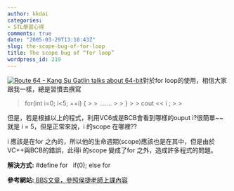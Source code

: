 ```yaml
---
author: kkdai
categories:
- STL學習心得
comments: true
date: "2005-03-29T13:10:43Z"
slug: the-scope-bug-of-for-loop
title: The scope bug of “for loop”
wordpress_id: 219
---
```


[![Route 64 - Kang Su Gatlin talks about 64-bit](http://msdn.microsoft.com/nodehomes/graphics/80x60/Channel9_80x60.jpg)](http://channel9.msdn.com/showpost.aspx?postid=51671)對於for loop的使用，相信大家跟我一樣，總是習慣去撰寫

<blockquote>for(int i=0; i<5; ++i)  
{
> 
> .......
> 
> }
> 
> cout << i ;
> 
> </blockquote>

但是，若是根據以上的程式，利用VC6或是BCB會看到哪樣的ouput i?很簡單~~就是 i = 5，但是正常來說，i 的scope 在哪裡??

i 應該是在for 之內的，所以他的生命週期(scope)應該也是在其中，但是由於VC++與BCB的錯誤，此得i 的scope 變成了for 之外，造成許多程式的問題。

**解決方式:** #define for   if(0); else for

**參考網站:**[ BBS文章，參照侯捷老師上課內容](http://bbs.ice.cycu.edu.tw/cgi-bin/bbscon?board=CS.Language&file=M.1053081043.A&num=171)
